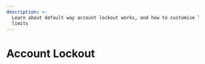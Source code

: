 ```yaml
---
description: >-
  Learn about default way account lockout works, and how to customise lockout
  limits
---
```


# Account Lockout

